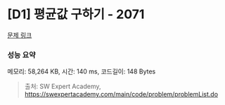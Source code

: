 # [D1] 평균값 구하기 - 2071 

[문제 링크](https://swexpertacademy.com/main/code/problem/problemDetail.do?contestProbId=AV5QRnJqA5cDFAUq) 

### 성능 요약

메모리: 58,264 KB, 시간: 140 ms, 코드길이: 148 Bytes



> 출처: SW Expert Academy, https://swexpertacademy.com/main/code/problem/problemList.do